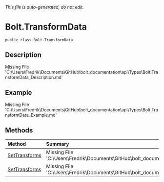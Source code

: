 *This file is auto-generated, do not edit.*

# Bolt.TransformData
`public class Bolt.TransformData`
## Description
Missing File 'C:\Users\Fredrik\Documents\GitHub\bolt_documentation\api\Types\Bolt.TransformData_Description.md'
## Example
Missing File 'C:\Users\Fredrik\Documents\GitHub\bolt_documentation\api\Types\Bolt.TransformData_Example.md'
## Methods
| Method | Summary |
|:-----|:--------|
|[SetTransforms](Bolt.TransformData/M/SetTransforms.md)|Missing File 'C:\Users\Fredrik\Documents\GitHub\bolt_documentation\api\Types\Bolt.TransformData\M\SetTransforms_Summary.md'|
|[SetTransforms](Bolt.TransformData/M/SetTransforms.md)|Missing File 'C:\Users\Fredrik\Documents\GitHub\bolt_documentation\api\Types\Bolt.TransformData\M\SetTransforms_Summary.md'|
